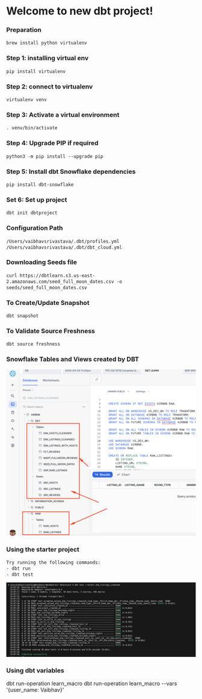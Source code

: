 # Welcome to new dbt project!

### Preparation 
```
brew install python virtualenv
```

### Step 1: installing virtual env 
```
pip install virtualenv
```

### Step 2: connect to virtualenv
```
virtualenv venv
```

### Step 3: Activate a virtual environment
```
. venv/bin/activate
```

### Step 4: Upgrade PIP if required
```
python3 -m pip install --upgrade pip
```

### Step 5: Install dbt Snowflake dependencies 
```
pip install dbt-snowflake
```

### Set 6: Set up project 
```
dbt init dbtproject
```

### Configuration Path
```
/Users/vaibhavsrivastava/.dbt/profiles.yml
/Users/vaibhavsrivastava/.dbt/dbt_cloud.yml
```

### Downloading Seeds file
```
curl https://dbtlearn.s3.us-east-2.amazonaws.com/seed_full_moon_dates.csv -o seeds/seed_full_moon_dates.csv
```

### To Create/Update Snapshot
```
dbt snapshot
```

### To Validate Source Freshness
```
dbt source freshness
```

### Snowflake Tables and Views created by DBT
![alt text](https://github.com/vabnix/dbt-project/blob/main/dbt-snowflake-results.png)

### Using the starter project
```
Try running the following commands:
- dbt run
- dbt test
```
![alt text](https://github.com/vabnix/dbt-project/blob/main/dbt-run-results.png)

### Using dbt variables
dbt run-operation learn_macro
dbt run-operation learn_macro --vars '{user_name: Vaibhav}'
